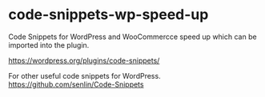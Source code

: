 # code-snippets-wp-speed-up
Code Snippets for WordPress and WooCommercce speed up which can be imported into the plugin.

https://wordpress.org/plugins/code-snippets/

For other useful code snippets for WordPress. https://github.com/senlin/Code-Snippets
